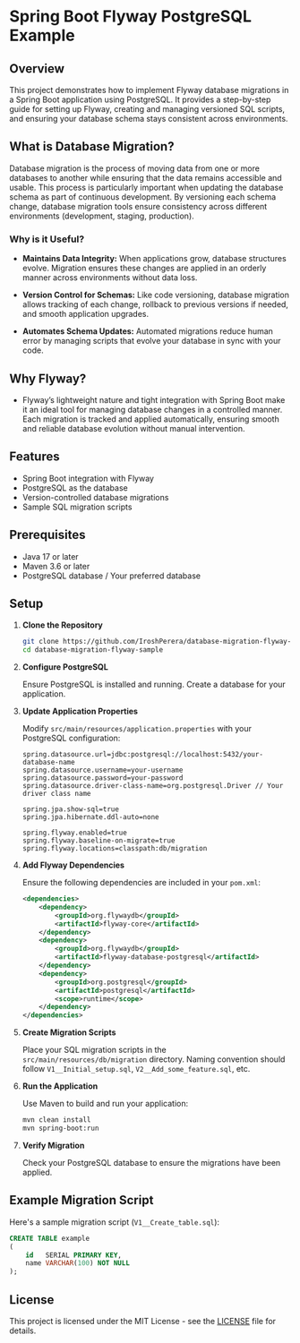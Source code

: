# Spring Boot Flyway PostgreSQL Example

## Overview

This project demonstrates how to implement Flyway database migrations in a Spring Boot application using PostgreSQL. It
provides a step-by-step guide for setting up Flyway, creating and managing versioned SQL scripts, and ensuring your
database schema stays consistent across environments.

## What is Database Migration?

Database migration is the process of moving data from one or more databases to another while ensuring that the data
remains accessible and usable. This process is particularly important when updating the database schema as part of
continuous development. By versioning each schema change, database migration tools ensure consistency across different
environments (development, staging, production).

### Why is it Useful?

- **Maintains Data Integrity:** When applications grow, database structures evolve. Migration ensures these changes are
  applied in an orderly manner across environments without data loss.

- **Version Control for Schemas:** Like code versioning, database migration allows tracking of each change, rollback to
  previous versions if needed, and smooth application upgrades.

- **Automates Schema Updates:** Automated migrations reduce human error by managing scripts that evolve your database in
  sync with your code.

## Why Flyway? 
- Flyway’s lightweight nature and tight integration with Spring Boot make it an ideal tool for managing database changes
in a controlled manner. Each migration is tracked and applied automatically, ensuring smooth and reliable database
evolution without manual intervention.

## Features

- Spring Boot integration with Flyway
- PostgreSQL as the database
- Version-controlled database migrations
- Sample SQL migration scripts

## Prerequisites

- Java 17 or later
- Maven 3.6 or later
- PostgreSQL database / Your preferred database

## Setup

1. **Clone the Repository**

    ```bash
    git clone https://github.com/IroshPerera/database-migration-flyway-sample.git
    cd database-migration-flyway-sample
    ```

2. **Configure PostgreSQL**

   Ensure PostgreSQL is installed and running. Create a database for your application.

3. **Update Application Properties**

   Modify `src/main/resources/application.properties` with your PostgreSQL configuration:

    ```properties
    spring.datasource.url=jdbc:postgresql://localhost:5432/your-database-name
    spring.datasource.username=your-username
    spring.datasource.password=your-password
    spring.datasource.driver-class-name=org.postgresql.Driver // Your driver class name
    
    spring.jpa.show-sql=true
    spring.jpa.hibernate.ddl-auto=none

    spring.flyway.enabled=true
    spring.flyway.baseline-on-migrate=true
    spring.flyway.locations=classpath:db/migration
    ```

4. **Add Flyway Dependencies**

   Ensure the following dependencies are included in your `pom.xml`:

    ```xml
    <dependencies>
        <dependency>
            <groupId>org.flywaydb</groupId>
            <artifactId>flyway-core</artifactId>
        </dependency>
        <dependency>
            <groupId>org.flywaydb</groupId>
            <artifactId>flyway-database-postgresql</artifactId>
        </dependency>
        <dependency>
            <groupId>org.postgresql</groupId>
            <artifactId>postgresql</artifactId>
            <scope>runtime</scope>
        </dependency>
    </dependencies>
    ```

5. **Create Migration Scripts**

   Place your SQL migration scripts in the `src/main/resources/db/migration` directory. Naming convention should follow
   `V1__Initial_setup.sql`, `V2__Add_some_feature.sql`, etc.

6. **Run the Application**

   Use Maven to build and run your application:

    ```bash
    mvn clean install
    mvn spring-boot:run
    ```

7. **Verify Migration**

   Check your PostgreSQL database to ensure the migrations have been applied.

## Example Migration Script

Here's a sample migration script (`V1__Create_table.sql`):

```sql
CREATE TABLE example
(
    id   SERIAL PRIMARY KEY,
    name VARCHAR(100) NOT NULL
);
```

## License

This project is licensed under the MIT License - see the [LICENSE](LICENSE) file for details.
